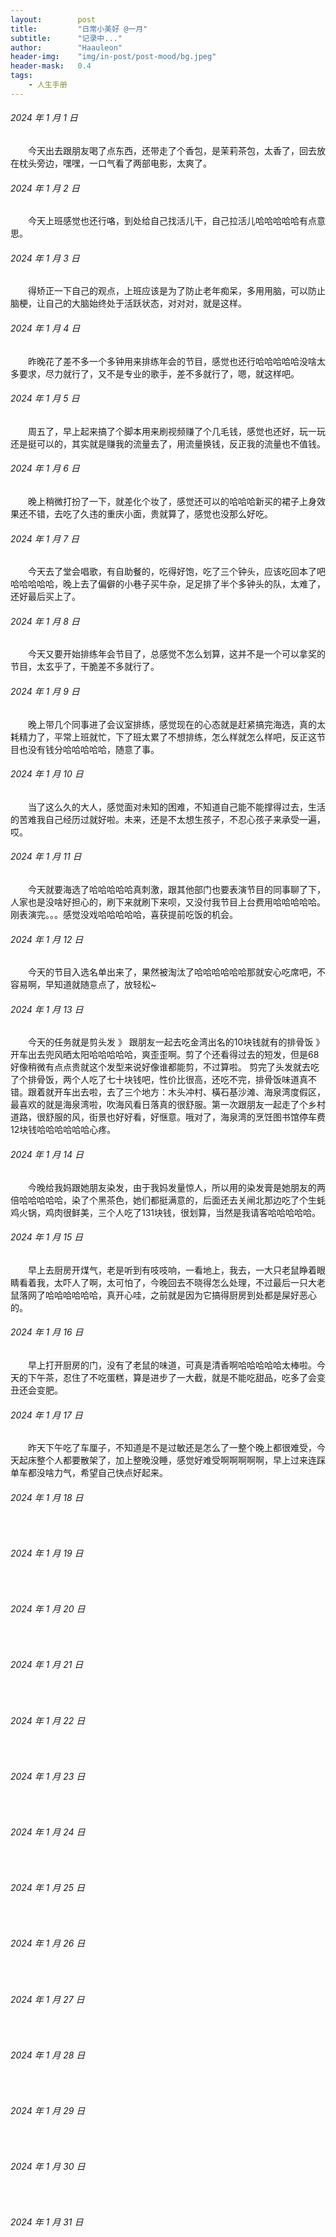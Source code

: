 ```yaml
---
layout:        post
title:         "日常小美好 @一月"
subtitle:      "记录中..."
author:        "Haauleon"
header-img:    "img/in-post/post-mood/bg.jpeg"
header-mask:   0.4
tags:
    - 人生手册
---
```


###### 2024 年 1 月 1 日
&emsp;&emsp;今天出去跟朋友喝了点东西，还带走了个香包，是茉莉茶包，太香了，回去放在枕头旁边，嘿嘿，一口气看了两部电影，太爽了。

###### 2024 年 1 月 2 日
&emsp;&emsp;今天上班感觉也还行咯，到处给自己找活儿干，自己拉活儿哈哈哈哈哈有点意思。

###### 2024 年 1 月 3 日
&emsp;&emsp;得矫正一下自己的观点，上班应该是为了防止老年痴呆，多用用脑，可以防止脑梗，让自己的大脑始终处于活跃状态，对对对，就是这样。

###### 2024 年 1 月 4 日
&emsp;&emsp;昨晚花了差不多一个多钟用来排练年会的节目，感觉也还行哈哈哈哈哈没啥太多要求，尽力就行了，又不是专业的歌手，差不多就行了，嗯，就这样吧。

###### 2024 年 1 月 5 日
&emsp;&emsp;周五了，早上起来搞了个脚本用来刷视频赚了个几毛钱，感觉也还好，玩一玩还是挺可以的，其实就是赚我的流量去了，用流量换钱，反正我的流量也不值钱。

###### 2024 年 1 月 6 日
&emsp;&emsp;晚上稍微打扮了一下，就差化个妆了，感觉还可以的哈哈哈新买的裙子上身效果还不错，去吃了久违的重庆小面，贵就算了，感觉也没那么好吃。

###### 2024 年 1 月 7 日
&emsp;&emsp;今天去了堂会唱歌，有自助餐的，吃得好饱，吃了三个钟头，应该吃回本了吧哈哈哈哈哈，晚上去了偏僻的小巷子买牛杂，足足排了半个多钟头的队，太难了，还好最后买上了。

###### 2024 年 1 月 8 日
&emsp;&emsp;今天又要开始排练年会节目了，总感觉不怎么划算，这并不是一个可以拿奖的节目，太玄乎了，干脆差不多就行了。

###### 2024 年 1 月 9 日
&emsp;&emsp;晚上带几个同事进了会议室排练，感觉现在的心态就是赶紧搞完海选，真的太耗精力了，平常上班就忙，下了班太累了不想排练，怎么样就怎么样吧，反正这节目也没有钱分哈哈哈哈哈，随意了事。

###### 2024 年 1 月 10 日
&emsp;&emsp;当了这么久的大人，感觉面对未知的困难，不知道自己能不能撑得过去，生活的苦难我自己经历过就好啦。未来，还是不太想生孩子，不忍心孩子来承受一遍，哎。

###### 2024 年 1 月 11 日
&emsp;&emsp;今天就要海选了哈哈哈哈哈真刺激，跟其他部门也要表演节目的同事聊了下，人家也是没啥好担心的，刷下来就刷下来呗，又没付我节目上台费用哈哈哈哈哈。刚表演完。。。感觉没戏哈哈哈哈哈，喜获提前吃饭的机会。

###### 2024 年 1 月 12 日
&emsp;&emsp;今天的节目入选名单出来了，果然被淘汰了哈哈哈哈哈哈那就安心吃席吧，不容易啊，早知道就随意点了，放轻松~

###### 2024 年 1 月 13 日
&emsp;&emsp;今天的任务就是剪头发 》 跟朋友一起去吃金湾出名的10块钱就有的排骨饭 》 开车出去兜风晒太阳哈哈哈哈哈，爽歪歪啊。剪了个还看得过去的短发，但是68好像稍微有点点贵就这个发型来说好像谁都能剪，不过算啦。 剪完了头发就去吃了个排骨饭，两个人吃了七十块钱吧，性价比很高，还吃不完，排骨饭味道真不错。跟着就开车出去啦，去了三个地方：木头冲村、橫石基沙滩、海泉湾度假区，最喜欢的就是海泉湾啦，吹海风看日落真的很舒服。第一次跟朋友一起走了个乡村道路，很舒服的风，街景也好好看，好惬意。哦对了，海泉湾的烹饪图书馆停车费12块钱哈哈哈哈哈哈心疼。

###### 2024 年 1 月 14 日
&emsp;&emsp;今晚给我妈跟她朋友染发，由于我妈发量惊人，所以用的染发膏是她朋友的两倍哈哈哈哈哈，染了个黑茶色，她们都挺满意的，后面还去关闸北那边吃了个生蚝鸡火锅，鸡肉很鲜美，三个人吃了131块钱，很划算，当然是我请客哈哈哈哈哈。

###### 2024 年 1 月 15 日
&emsp;&emsp;早上去厨房开煤气，老是听到有吱吱响，一看地上，我去，一大只老鼠睁着眼睛看着我，太吓人了啊，太可怕了，今晚回去不晓得怎么处理，不过最后一只大老鼠落网了哈哈哈哈哈哈，真开心哇，之前就是因为它搞得厨房到处都是屎好恶心的。

###### 2024 年 1 月 16 日
&emsp;&emsp;早上打开厨房的门，没有了老鼠的味道，可真是清香啊哈哈哈哈哈太棒啦。今天的下午茶，忍住了不吃蛋糕，算是进步了一大截，就是不能吃甜品，吃多了会变丑还会变肥。

###### 2024 年 1 月 17 日
&emsp;&emsp;昨天下午吃了车厘子，不知道是不是过敏还是怎么了一整个晚上都很难受，今天起床整个人都要散架了，加上整晚没睡，感觉好难受啊啊啊啊啊，早上过来连踩单车都没啥力气，希望自己快点好起来。

###### 2024 年 1 月 18 日
&emsp;&emsp;

###### 2024 年 1 月 19 日
&emsp;&emsp;

###### 2024 年 1 月 20 日
&emsp;&emsp;

###### 2024 年 1 月 21 日
&emsp;&emsp;

###### 2024 年 1 月 22 日
&emsp;&emsp;

###### 2024 年 1 月 23 日
&emsp;&emsp;

###### 2024 年 1 月 24 日
&emsp;&emsp;

###### 2024 年 1 月 25 日
&emsp;&emsp;

###### 2024 年 1 月 26 日
&emsp;&emsp;

###### 2024 年 1 月 27 日
&emsp;&emsp;

###### 2024 年 1 月 28 日
&emsp;&emsp;

###### 2024 年 1 月 29 日
&emsp;&emsp;

###### 2024 年 1 月 30 日
&emsp;&emsp;

###### 2024 年 1 月 31 日
&emsp;&emsp;